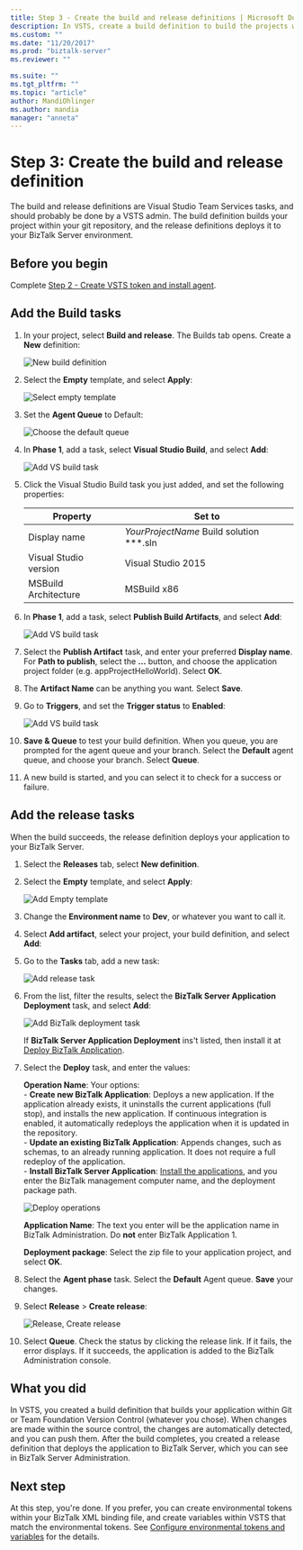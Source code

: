 ```yaml
---
title: Step 3 - Create the build and release definitions | Microsoft Docs
description: In VSTS, create a build definition to build the projects within your git or TFS repository, then create a release definition to deploy the BizTalk Server application
ms.custom: ""
ms.date: "11/20/2017"
ms.prod: "biztalk-server"
ms.reviewer: ""

ms.suite: ""
ms.tgt_pltfrm: ""
ms.topic: "article"
author: MandiOhlinger
ms.author: mandia
manager: "anneta"
---
```


# Step 3: Create the build and release definition

The build and release definitions are Visual Studio Team Services tasks, and should probably be done by a VSTS admin. The build definition builds your project within your git repository, and the release definitions deploys it to your BizTalk Server environment. 

## Before you begin
Complete [Step 2 - Create VSTS token and install agent](feature-pack-create-vsts-token.md).

## Add the Build tasks
1. In your project, select **Build and release**. The Builds tab opens. Create a **New** definition:

    ![New build definition](../core/media/vsts-new-definition.png)

2. Select the **Empty** template, and select **Apply**:  

    ![Select empty template](../core/media/vsts-emtpy-template.png)
 
3. Set the **Agent Queue** to Default: 

    ![Choose the default queue](../core/media/vsts-select-agent-queue.png)

4. In **Phase 1**, add a task, select **Visual Studio Build**, and select **Add**:

    ![Add VS build task](../core/media/vsts-add-visual-studio-task.png)

5. Click the Visual Studio Build task you just added, and set the following properties:  

    | Property | Set to |
    | --- | --- | 
    | Display name | *YourProjectName* Build solution **\*.sln | 
    | Visual Studio version | Visual Studio 2015 | 
    | MSBuild Architecture | MSBuild x86 | 

6. In **Phase 1**, add a task, select **Publish Build Artifacts**, and select **Add**: 

    ![Add VS build task](../core/media/vsts-add-publish-build-task.png)

7. Select the **Publish Artifact** task, and enter your preferred **Display name**. For **Path to publish**, select the **...**  button, and choose the application project folder (e.g. appProjectHelloWorld). Select **OK**.

8. The **Artifact Name** can be anything you want. Select **Save**. 

9. Go to **Triggers**, and set the **Trigger status** to **Enabled**:  

    ![Add VS build task](../core/media/vsts-continuous-integration.png)

10. **Save & Queue** to test your build definition. When you queue, you are prompted for the agent queue and your branch. Select the **Default** agent queue, and choose your branch. Select **Queue**.  

11. A new build is started, and you can select it to check for a success or failure. 

## Add the release tasks

When the build succeeds, the release definition deploys your application to your BizTalk Server. 

1. Select the **Releases** tab, select **New definition**. 

2. Select the **Empty** template, and select **Apply**:

    ![Add Empty template](../core/media/vsts-empty-release-template.png)

3. Change the **Environment name** to **Dev**, or whatever you want to call it. 

4. Select **Add artifact**, select your project, your build definition, and select **Add**: 

5. Go to the **Tasks** tab, add a new task: 

    ![Add release task](../core/media/vsts-new-release-tasks.png)

6. From the list, filter the results, select the **BizTalk Server Application Deployment** task, and select **Add**:  

    ![Add BizTalk deployment task](../core/media/vsts-biztalk-application-deployment-task.png)

    If **BizTalk Server Application Deployment** ins't listed, then install it at [Deploy BizTalk Application](https://marketplace.visualstudio.com/items?itemName=ms-biztalk.deploy-biztalk-application).

7. Select the **Deploy** task, and enter the values: 

    **Operation Name**: Your options:   
        - **Create new BizTalk Application**: Deploys a new application. If the application already exists, it uninstalls the current applications (full stop), and installs the new application. If continuous integration is enabled, it automatically redeploys the application when it is updated in the repository.   
        - **Update an existing BizTalk Application**: Appends changes, such as schemas, to an already running application. It does not require a full redeploy of the application.  
        - **Install BizTalk Server Application**: [Install the applications](../core/how-to-install-a-biztalk-application.md), and you enter the BizTalk management computer name, and the deployment package path.  

     ![Deploy operations](../core/media/vsts-deploy-operations.png)

    **Application Name**: The text you enter will be the application name in BizTalk Administration. Do **not** enter BizTalk Application 1.

    **Deployment package**: Select the zip file to your application project, and select **OK**. 

8. Select the **Agent phase** task. Select the **Default** Agent queue. **Save** your changes.

9. Select **Release** > **Create release**:  

    ![Release, Create release](../core/media/vsts-create-release.png)

10. Select **Queue**. Check the status by clicking the release link. If it fails, the error displays. If it succeeds, the application is added to the BizTalk Administration console. 

## What you did

In VSTS, you created a build definition that builds your application within Git or Team Foundation Version Control (whatever you chose). When changes are made within the source control, the changes are automatically detected, and you can push them. After the build completes, you created a release definition that deploys the application to BizTalk Server, which you can see in BizTalk Server Administration. 

## Next step
At this step, you're done. If you prefer, you can create environmental tokens within your BizTalk XML binding file, and create variables within VSTS that match the environmental tokens. See [Configure environmental tokens and variables](configure-environmental-tokens-and-variables-for-automatic-deployment.md) for the details. 
